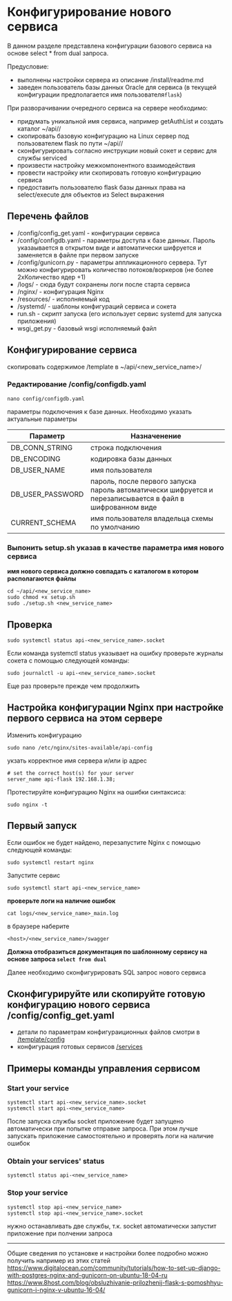 Конфигурирование нового сервиса
===============================
В данном разделе представлена конфигурации базового сервиса 
на основе select * from dual запроса.

Предусловие: 
- выполнены настройки сервера из описание /install/readme.md
- заведен пользователь базы данных Oracle для сервиса (в текущей конфигурации предполагается имя пользователя`flask`) 

При разворачивании очередного сервиса на сервере необходимо:

- придумать уникальной имя сервиса, например getAuthList и создать каталог ~/api/<service name>/
- скопировать базовую конфигурацию на Linux сервер под пользователем flask по пути ~/api/<service name>/
- сконфигурировать согласно инструкции новый сокет и сервис для службы serviced
- произвести настройку межкомпонентного взаимодействия  
- провести настройку или скопировать готовую конфигурацию сервиса
- предоставить пользователю flask базы данных права на select/execute для объектов из Select выражения

Перечень файлов
---------------
- /config/config_get.yaml  - конфигурации сервиса
- /config/configdb.yaml - параметры доступа к базе данных. Пароль указаывается в открытом виде и автоматически шифруется и заменяется в файле при первом запуске
- /config/gunicorn.py - параметры аппликационного сервера. Тут можно конфигурировать количество потоков/воркеров (не более 2хКоличество ядер +1)
- /logs/ - сюда будут сохранены логи после старта сервиса 
- /nginx/ - конфигурация Nginx
- /resources/ - исполняемый код 
- /systemd/ - шаблоны конфигураций сервиса и сокета
- run.sh - скрипт запуска (его использует сервис systemd для запуска приложения) 
- wsgi_get.py - базовый wsgi исполняемый файл



## Конфигурирование сервиса 

скопировать содержимое /template в ~/api/<new_service_name>/

### Редактирование /config/configdb.yaml

```
nano config/configdb.yaml
```
параметры подключения к базе данных. Необходимо указать актуальные параметры

Параметр|Назначенение
--------|------------
DB_CONN_STRING|строка подключения
DB_ENCODING|кодировка базы данных
DB_USER_NAME| имя пользователя
DB_USER_PASSWORD| пароль, после первого запуска пароль автоматически шифруется и перезаписывается в файл в шифрованном виде
CURRENT_SCHEMA|имя пользователя владельца схемы по умолчанию 


### Выпонить setup.sh указав в качестве параметра имя нового сервиса

**имя нового сервиса должно совпадать с каталогом в котором располагаются файлы**

```
cd ~/api/<new_service_name>
sudo chmod +x setup.sh 
sudo ./setup.sh <new_service_name>
```

Проверка
--------
```
sudo systemctl status api-<new_service_name>.socket
```

Если команда systemctl status указывает на ошибку проверьте журналы сокета с помощью следующей команды:

```
sudo journalctl -u api-<new_service_name>.socket
```

Еще раз проверьте прежде чем продолжить


Настройка конфигурации Nginx при настройке первого сервиса на этом сервере
----------------------------
Изменить конфигурацию
```
sudo nano /etc/nginx/sites-available/api-config
```
укзать корректное имя сервера и/или ip адрес
```
# set the correct host(s) for your server
server_name api-flask 192.168.1.38;
``` 

Протестируйте конфигурацию Nginx на ошибки синтаксиса:
```
sudo nginx -t
```

Первый запуск
-------------

Если ошибок не будет найдено, перезапустите Nginx с помощью следующей команды:
```
sudo systemctl restart nginx
```
Запустите сервис
```
sudo systemctl start api-<new_service_name>
```
**проверьте логи на наличие ошибок**

```
cat logs/<new_service_name>_main.log
```

в браузере наберите 
```
<host>/<new_service_name>/swagger
```

**Должна отобразиться документация по шаблонному сервису на основе запроса `select from dual`**

Далее необходимо сконфигурировать SQL запрос нового сервиса

## Сконфигурируйте или скопируйте готовую конфигурацию нового сервиса /config/config_get.yaml

- детали по параметрам конфигураиционных файлов смотри в [/template/config](https://github.com/kopylovanton/SimpleService/tree/master/template/config)
- конфигурация готовых сервисов [/services](https://github.com/kopylovanton/SimpleService/tree/master/services)

Примеры команды управления сервисом
----------------------------------
### Start your service
```
systemctl start api-<new_service_name>.socket
systemctl start api-<new_service_name> 
```

После запуска службы socket приложение будет запущено автоматически при попытке  отправке запроса. 
При этом лучше запускать приложение самостоятельно и проверять логи на наличие ошибок

### Obtain your services' status
```
systemctl status api-<new_service_name>
```
### Stop your service
```
systemctl stop api-<new_service_name>
systemctl stop api-<new_service_name>.socket
```

нужно останавливать две службы, т.к. socket автоматически запустит приложение при полчении запроса

----------------------
Общие сведения по установке и настройки более подробно можно получить например из этих статей
https://www.digitalocean.com/community/tutorials/how-to-set-up-django-with-postgres-nginx-and-gunicorn-on-ubuntu-18-04-ru 
https://www.8host.com/blog/obsluzhivanie-prilozhenij-flask-s-pomoshhyu-gunicorn-i-nginx-v-ubuntu-16-04/
